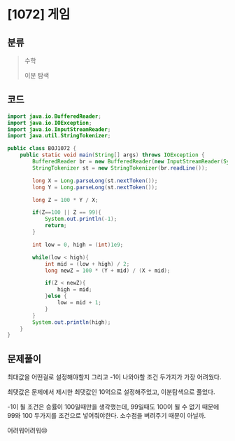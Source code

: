 # [1072] 게임

## 분류
> 수학
>
> 이분 탐색

## 코드
```java
import java.io.BufferedReader;
import java.io.IOException;
import java.io.InputStreamReader;
import java.util.StringTokenizer;

public class BOJ1072 {
    public static void main(String[] args) throws IOException {
        BufferedReader br = new BufferedReader(new InputStreamReader(System.in));
        StringTokenizer st = new StringTokenizer(br.readLine());

        long X = Long.parseLong(st.nextToken());
        long Y = Long.parseLong(st.nextToken());

        long Z = 100 * Y / X;

        if(Z==100 || Z == 99){
            System.out.println(-1);
            return;
        }

        int low = 0, high = (int)1e9;

        while(low < high){
            int mid = (low + high) / 2;
            long newZ = 100 * (Y + mid) / (X + mid);

            if(Z < newZ){
                high = mid;
            }else {
                low = mid + 1;
            }
        }
        System.out.println(high);
    }
}
```

## 문제풀이

최대값을 어떤걸로 설정해야할지 그리고 -1이 나와야할 조건 두가지가 가장 어려웠다.

최댓값은 문제에서 제시한 최댓값인 10억으로 설정해주었고, 이분탐색으로 풀었다.

-1이 될 조건은 승률이 100일때만을 생각했는데, 99일때도 100이 될 수 없기 때문에 99와 100 두가지를 조건으로 넣어줘야한다. 소수점을 버려주기 때문이 아닐까.

어려워어려워😢
